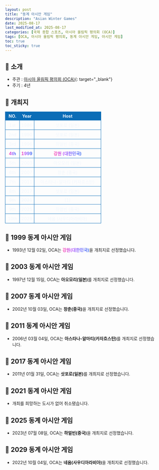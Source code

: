 ```yaml
---
layout: post
title: "동계 아시안 게임"
description: "Asian Winter Games"
date: 2025-08-17
last_modified_at: 2025-08-17
categories: [국제 종합 스포츠, 아시아 올림픽 평의회 (OCA)]
tags: [OCA, 아시아 올림픽 평의회, 동계 아시안 게임, 아시안 게임]
toc: true
toc_sticky: true
---
```

<style>
    /* 테이블 서식 */
    table {
        width: 100%;
        border-collapse: collapse;
        font-size: 14px;
        color: #f0f6fc;
      }
      th, td {
        border: 1px solid #0B6DB7;
        padding: 5px;
        text-align: center;
        font-weight: normal;
      }
</style>
## 📜 소개
* 주관 : [아시아 올림픽 평의회 (OCA)](https://oca.asia/){: target="_blank"}
* 주기 : 4년

## 📜 개최지
<html>

<head>
    <meta charset="UTF-8">
</head>

<body>
    <table>
        <tr style="background: #0B6DB7;">
            <th style="width: 15%; font-weight: bold;">NO.</th>
            <th style="width: 15%; font-weight: bold;">Year</th>
            <th style="width: 70%; font-weight: bold;">Host</th>
        </tr>
        <tr>
            <th>1st</th>
            <th>1986</th>
            <th>삿포로 (일본)</th>
        </tr>
        <tr>
            <th>2nd</th>
            <th>1990</th>
            <th>삿포로 (일본)</th>
        </tr>
        <tr>
            <th>3rd</th>
            <th>1996</th>
            <th>하얼빈 (중국)</th>
        </tr>
        <tr>
            <th><span style="background: text linear-gradient(to right, #FF43A8, #BE5DFA, #776CFF, #4172F2); font-weight: bold; -webkit-background-clip: text; -webkit-text-fill-color: transparent;">4th</span></th>
            <th><span style="background: text linear-gradient(to right, #FF43A8, #BE5DFA, #776CFF, #4172F2); font-weight: bold; -webkit-background-clip: text; -webkit-text-fill-color: transparent;">1999</span></th>
            <th><span style="background: text linear-gradient(to right, #FF43A8, #BE5DFA, #776CFF, #4172F2); font-weight: bold; -webkit-background-clip: text; -webkit-text-fill-color: transparent;">강원 (대한민국)</span></th>
        </tr>
        <tr>
            <th>5th</th>
            <th>2003</th>
            <th>아오모리 (일본)</th>
        </tr>
        <tr>
            <th>6th</th>
            <th>2007</th>
            <th>창춘 (중국)</th>
        </tr>
        <tr>
            <th>7th</th>
            <th>2011</th>
            <th>아스타나-알마티 (카자흐스탄)</th>
        </tr>
        <tr>
            <th>8th</th>
            <th>2017</th>
            <th>삿포로 (일본)</th>
        </tr>
        <tr>
            <th><del>9th</del></th>
            <th><del>2021</del></th>
            <th><span class="footnote-link" data-note="개최 희망 도시 부재로 취소">[1]</span></th>
        </tr>
        <tr>
            <th>9th</th>
            <th>2025</th>
            <th>하얼빈 (중국)</th>
        </tr>
        <tr>
            <th>10th</th>
            <th>2029</th>
            <th>네옴 (사우디아라비아)</th>
        </tr>
    </table>
</body>

</html>

## 📜 1999 동계 아시안 게임
* 1993년 12월 02일, OCA는 <span style="background: text linear-gradient(to right, #FF43A8, #BE5DFA, #776CFF, #4172F2); font-weight: bold; -webkit-background-clip: text; -webkit-text-fill-color: transparent;">강원(대한민국)</span>을 개최지로 선정했습니다.

## 📜 2003 동계 아시안 게임
* 1997년 12월 15일, OCA는 <span style="font-weight: bold;">아오모리(일본)</span>를 개최지로 선정했습니다.

## 📜 2007 동계 아시안 게임
* 2002년 10월 03일, OCA는 <span style="font-weight: bold;">창춘(중국)</span>을 개최지로 선정했습니다.

## 📜 2011 동계 아시안 게임
* 2006년 03월 04일, OCA는 <span style="font-weight: bold;">아스타나-알마티(카자흐스탄)</span>를 개최지로 선정했습니다.

## 📜 2017 동계 아시안 게임
* 2011년 01월 31일, OCA는 <span style="font-weight: bold;">삿포로(일본)</span>를 개최지로 선정했습니다.

## 📜 2021 동계 아시안 게임
* 개최를 희망하는 도시가 없어 취소됐습니다.

## 📜 2025 동계 아시안 게임
* 2023년 07월 08일, OCA는 <span style="font-weight: bold;">하얼빈(중국)</span>을 개최지로 선정했습니다.

## 📜 2029 동계 아시안 게임
* 2022년 10월 04일, OCA는 <span style="font-weight: bold;">네옴(사우디아라비아)</span>을 개최지로 선정했습니다.
